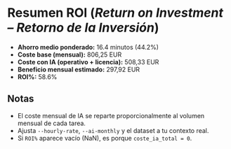 # Resumen ROI (*Return on Investment – Retorno de la Inversión*)

- **Ahorro medio ponderado:** 16.4 minutos (44.2%)
- **Coste base (mensual):** 806,25 EUR
- **Coste con IA (operativo + licencia):** 508,33 EUR
- **Beneficio mensual estimado:** 297,92 EUR
- **ROI%:** 58.6%

## Notas
- El coste mensual de IA se reparte proporcionalmente al volumen mensual de cada tarea.
- Ajusta `--hourly-rate`, `--ai-monthly` y el dataset a tu contexto real.
- Si `ROI%` aparece vacío (NaN), es porque `coste_ia_total = 0`.